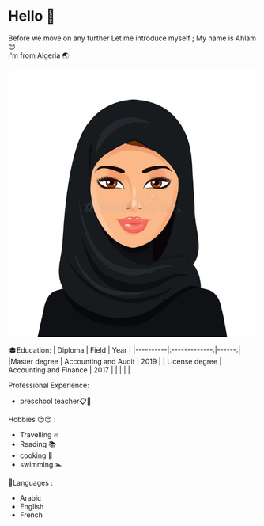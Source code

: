 # Hello 👋

Before we move on any further Let me introduce myself ; My name is Ahlam😊  
i'm from Algeria 🌏

![My Photo](./img/avatar.jpg)

🎓Education: 
| Diploma | Field | Year | 
|----------|:-------------:|------:| 
|Master degree | Accounting and Audit | 2019 | 
| License degree | Accounting and Finance | 2017 | 
| | | |

Professional Experience:
- preschool teacher📋🎒 

Hobbies 😍😍 :

- Travelling 🔥
- Reading 📚
- cooking 🍜
- swimming 🏊

📕Languages :

- Arabic
- English
- French
